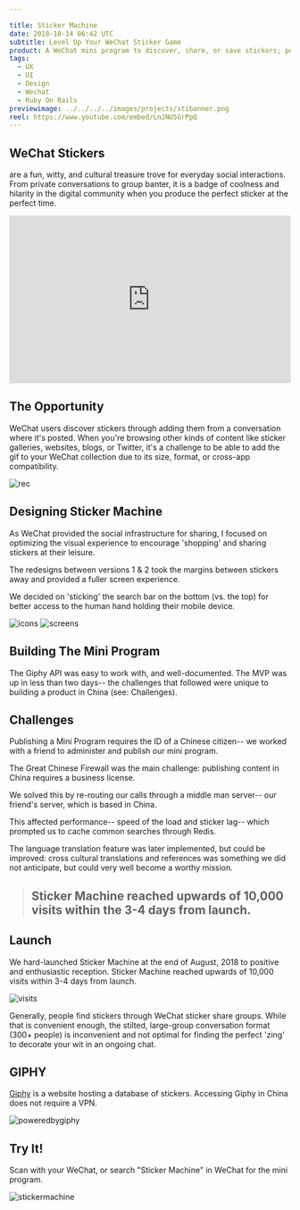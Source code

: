 ```yaml
---

title: Sticker Machine
date: 2018-10-14 06:42 UTC
subtitle: Level Up Your WeChat Sticker Game
product: A WeChat mini program to discover, share, or save stickers; powered by Giphy.
tags:
  - UX
  - UI
  - Design
  - Wechat
  - Ruby On Rails
previewimage: ../../../../images/projects/stibanner.png
reel: https://www.youtube.com/embed/LnJNU5GrPpQ
---
```


## WeChat Stickers

are a fun, witty, and cultural treasure trove for everyday social interactions. From private conversations to group banter, it is a badge of coolness and hilarity in the digital community when you produce the perfect sticker at the perfect time.

<iframe width="100%" height="300px" style="margin: 0 auto" src="https://www.youtube.com/embed/LnJNU5GrPpQ" frameborder="0" allow="autoplay; encrypted-media" allowfullscreen></iframe>

## The Opportunity

WeChat users discover stickers through adding them from a conversation where it's posted. When you're browsing other kinds of content like sticker galleries, websites, blogs, or Twitter, it's a challenge to be able to add the gif to your WeChat collection due to its size, format, or cross-app compatibility.

![rec](../images/projects/sticker_4.png)

## Designing Sticker Machine

As WeChat provided the social infrastructure for sharing, I focused on optimizing the visual experience to encourage 'shopping' and sharing stickers at their leisure.

The redesigns between versions 1 & 2 took the margins between stickers away and provided a fuller screen experience.

We decided on 'sticking' the search bar on the bottom (vs. the top) for better access to the human hand holding their mobile device.

![icons](../images/projects/sticker_1.png)
![screens](../images/projects/sticker_2.png)

## Building The Mini Program

The Giphy API was easy to work with, and well-documented. The MVP was up in less than two days-- the challenges that followed were unique to building a product in China (see: Challenges).

## Challenges

Publishing a Mini Program requires the ID of a Chinese citizen-- we worked with a friend to administer and publish our mini program.

The Great Chinese Firewall was the main challenge: publishing content in China requires a business license.

We solved this by re-routing our calls through a middle man server-- our friend's server, which is based in China.

This affected performance-- speed of the load and sticker lag-- which prompted us to cache common searches through Redis.

The language translation feature was later implemented, but could be improved: cross cultural translations and references was something we did not anticipate, but could very well become a worthy mission.

>## Sticker Machine reached upwards of 10,000 visits within the 3-4 days from launch.

## Launch

We hard-launched Sticker Machine at the end of August, 2018 to positive and enthusiastic reception. Sticker Machine reached upwards of 10,000 visits within 3-4 days from launch.

![visits](../images/projects/sticker_3.png)

Generally, people find stickers through WeChat sticker share groups. While that is convenient enough, the stilted, large-group conversation format (300+ people) is inconvenient and not optimal for finding the perfect 'zing' to decorate your wit in an ongoing chat.

## GIPHY

[Giphy](https://www.giphy.com) is a website hosting a database of stickers. Accessing Giphy in China does not require a VPN.

![poweredbygiphy](../images/projects/sticker_5.png)

## Try It!

Scan with your WeChat, or search "Sticker Machine" in WeChat for the mini program.

![stickermachine](../images/projects/sticker_6.png)
<!-- ![poweredbygiphy](../images/projects/) -->
